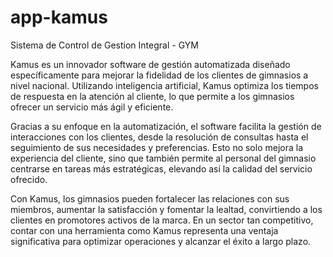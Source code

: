 # app-kamus
Sistema de Control de Gestion Integral - GYM

Kamus es un innovador software de gestión automatizada diseñado específicamente para mejorar la fidelidad de los clientes de gimnasios a nivel nacional. Utilizando inteligencia artificial, Kamus optimiza los tiempos de respuesta en la atención al cliente, lo que permite a los gimnasios ofrecer un servicio más ágil y eficiente.

Gracias a su enfoque en la automatización, el software facilita la gestión de interacciones con los clientes, desde la resolución de consultas hasta el seguimiento de sus necesidades y preferencias. Esto no solo mejora la experiencia del cliente, sino que también permite al personal del gimnasio centrarse en tareas más estratégicas, elevando así la calidad del servicio ofrecido.

Con Kamus, los gimnasios pueden fortalecer las relaciones con sus miembros, aumentar la satisfacción y fomentar la lealtad, convirtiendo a los clientes en promotores activos de la marca. En un sector tan competitivo, contar con una herramienta como Kamus representa una ventaja significativa para optimizar operaciones y alcanzar el éxito a largo plazo.
